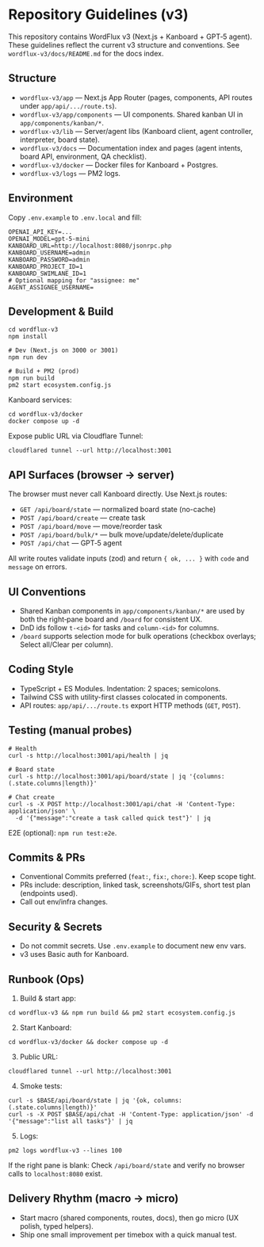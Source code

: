 # Repository Guidelines (v3)

This repository contains WordFlux v3 (Next.js + Kanboard + GPT‑5 agent). These guidelines reflect the current v3 structure and conventions. See `wordflux-v3/docs/README.md` for the docs index.

## Structure
- `wordflux-v3/app` — Next.js App Router (pages, components, API routes under `app/api/.../route.ts`).
- `wordflux-v3/app/components` — UI components. Shared kanban UI in `app/components/kanban/*`.
- `wordflux-v3/lib` — Server/agent libs (Kanboard client, agent controller, interpreter, board state).
- `wordflux-v3/docs` — Documentation index and pages (agent intents, board API, environment, QA checklist).
- `wordflux-v3/docker` — Docker files for Kanboard + Postgres.
- `wordflux-v3/logs` — PM2 logs.

## Environment
Copy `.env.example` to `.env.local` and fill:
```
OPENAI_API_KEY=...
OPENAI_MODEL=gpt-5-mini
KANBOARD_URL=http://localhost:8080/jsonrpc.php
KANBOARD_USERNAME=admin
KANBOARD_PASSWORD=admin
KANBOARD_PROJECT_ID=1
KANBOARD_SWIMLANE_ID=1
# Optional mapping for "assignee: me"
AGENT_ASSIGNEE_USERNAME=
```

## Development & Build
```
cd wordflux-v3
npm install

# Dev (Next.js on 3000 or 3001)
npm run dev

# Build + PM2 (prod)
npm run build
pm2 start ecosystem.config.js
```

Kanboard services:
```
cd wordflux-v3/docker
docker compose up -d
```

Expose public URL via Cloudflare Tunnel:
```
cloudflared tunnel --url http://localhost:3001
```

## API Surfaces (browser → server)
The browser must never call Kanboard directly. Use Next.js routes:
- `GET /api/board/state` — normalized board state (no-cache)
- `POST /api/board/create` — create task
- `POST /api/board/move` — move/reorder task
- `POST /api/board/bulk/*` — bulk move/update/delete/duplicate
- `POST /api/chat` — GPT‑5 agent

All write routes validate inputs (zod) and return `{ ok, ... }` with `code` and `message` on errors.

## UI Conventions
- Shared Kanban components in `app/components/kanban/*` are used by both the right‑pane board and `/board` for consistent UX.
- DnD ids follow `t-<id>` for tasks and `column-<id>` for columns.
- `/board` supports selection mode for bulk operations (checkbox overlays; Select all/Clear per column).

## Coding Style
- TypeScript + ES Modules. Indentation: 2 spaces; semicolons.
- Tailwind CSS with utility-first classes colocated in components.
- API routes: `app/api/.../route.ts` export HTTP methods (`GET`, `POST`).

## Testing (manual probes)
```
# Health
curl -s http://localhost:3001/api/health | jq

# Board state
curl -s http://localhost:3001/api/board/state | jq '{columns:(.state.columns|length)}'

# Chat create
curl -s -X POST http://localhost:3001/api/chat -H 'Content-Type: application/json' \
  -d '{"message":"create a task called quick test"}' | jq
```
E2E (optional): `npm run test:e2e`.

## Commits & PRs
- Conventional Commits preferred (`feat:`, `fix:`, `chore:`). Keep scope tight.
- PRs include: description, linked task, screenshots/GIFs, short test plan (endpoints used).
- Call out env/infra changes.

## Security & Secrets
- Do not commit secrets. Use `.env.example` to document new env vars.
- v3 uses Basic auth for Kanboard.

## Runbook (Ops)
1) Build & start app:
```
cd wordflux-v3 && npm run build && pm2 start ecosystem.config.js
```
2) Start Kanboard:
```
cd wordflux-v3/docker && docker compose up -d
```
3) Public URL:
```
cloudflared tunnel --url http://localhost:3001
```
4) Smoke tests:
```
curl -s $BASE/api/board/state | jq '{ok, columns:(.state.columns|length)}'
curl -s -X POST $BASE/api/chat -H 'Content-Type: application/json' -d '{"message":"list all tasks"}' | jq
```
5) Logs:
```
pm2 logs wordflux-v3 --lines 100
```

If the right pane is blank: Check `/api/board/state` and verify no browser calls to `localhost:8080` exist.

## Delivery Rhythm (macro → micro)
- Start macro (shared components, routes, docs), then go micro (UX polish, typed helpers).
- Ship one small improvement per timebox with a quick manual test.
